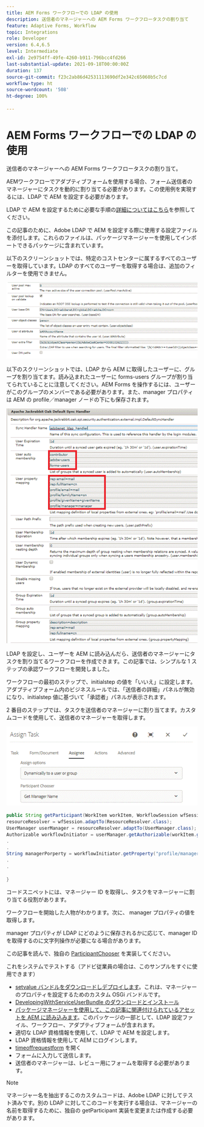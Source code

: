```yaml
---
title: AEM Forms ワークフローでの LDAP の使用
description: 送信者のマネージャーへの AEM Forms ワークフロータスクの割り当て
feature: Adaptive Forms, Workflow
topic: Integrations
role: Developer
version: 6.4,6.5
level: Intermediate
exl-id: 2e9754ff-49fe-4260-b911-796bcc4fd266
last-substantial-update: 2021-09-18T00:00:00Z
duration: 137
source-git-commit: f23c2ab86d42531113690df2e342c65060b5c7cd
workflow-type: ht
source-wordcount: '508'
ht-degree: 100%

---
```


# AEM Forms ワークフローでの LDAP の使用

送信者のマネージャーへの AEM Forms ワークフロータスクの割り当て。

AEMワークフローでアダプティブフォームを使用する場合、フォーム送信者のマネージャーにタスクを動的に割り当てる必要があります。この使用例を実現するには、LDAP で AEM を設定する必要があります。

LDAP で AEM を設定するために必要な手順の[詳細についてはこちら](https://helpx.adobe.com/ja/experience-manager/6-5/sites/administering/using/ldap-config.html)を参照してください。

この記事のために、Adobe LDAP で AEM を設定する際に使用する設定ファイルを添付します。これらのファイルは、パッケージマネージャーを使用してインポートできるパッケージに含まれています。

以下のスクリーンショットでは、特定のコストセンターに属するすべてのユーザーを取得しています。LDAP のすべてのユーザーを取得する場合は、追加のフィルターを使用できません。

![LDAP の設定](assets/costcenterldap.gif)

以下のスクリーンショットでは、LDAP から AEM に取得したユーザーに、グループを割り当てます。読み込まれたユーザーに forms-users グループが割り当てられていることに注意してください。AEM Forms を操作するには、ユーザーがこのグループのメンバーである必要があります。また、manager プロパティは AEM の profile／manager ノードの下にも保存されます。

![Synchandler](assets/synchandler.gif)

LDAP を設定し、ユーザーを AEM に読み込んだら、送信者のマネージャーにタスクを割り当てるワークフローを作成できます。この記事では、シンプルな 1 ステップの承認ワークフローを開発しました。

ワークフローの最初のステップで、initialstep の値を「いいえ」に設定します。アダプティブフォーム内のビジネスルールでは、「送信者の詳細」パネルが無効になり、initialstep 値に基づいて「承認者」パネルが表示されます。

2 番目のステップでは、タスクを送信者のマネージャーに割り当てます。カスタムコードを使用して、送信者のマネージャーを取得します。

![タスクの割り当て](assets/assigntask.gif)

```java
public String getParticipant(WorkItem workItem, WorkflowSession wfSession, MetaDataMap arg2) throws WorkflowException{
resourceResolver = wfSession.adaptTo(ResourceResolver.class);
UserManager userManager = resourceResolver.adaptTo(UserManager.class);
Authorizable workflowInitiator = userManager.getAuthorizable(workItem.getWorkflow().getInitiator());
.
.
String managerPorperty = workflowInitiator.getProperty("profile/manager")[0].getString();
.
.

}
```

コードスニペットには、マネージャー ID を取得し、タスクをマネージャーに割り当てる役割があります。

ワークフローを開始した人物がわかります。次に、 manager プロパティの値を取得します。

manager プロパティが LDAP にどのように保存されるかに応じて、manager ID を取得するのに文字列操作が必要になる場合があります。

この記事を読んで、独自の [ParticipantChooser](https://helpx.adobe.com/ja/experience-manager/using/dynamic-steps.html) を実装してください。

これをシステムでテストする（アドビ従業員の場合は、このサンプルをすぐに使用できます）

* [setvalue バンドルをダウンロードしデプロイします](/help/forms/assets/common-osgi-bundles/SetValueApp.core-1.0-SNAPSHOT.jar)。これは、マネージャーのプロパティを設定するためのカスタム OSGi バンドルです。
* [DevelopingWithServiceUserBundle のダウンロードとインストール](/help/forms/assets/common-osgi-bundles/DevelopingWithServiceUser.jar)
* [パッケージマネージャーを使用して、この記事に関連付けられているアセットを AEM に読み込みます](assets/aem-forms-ldap.zip)。このパッケージの一部として、LDAP 設定ファイル、ワークフロー、アダプティブフォームが含まれます。
* 適切な LDAP 資格情報を使用して、LDAP で AEM を設定します。
* LDAP 資格情報を使用して AEM にログインします。
* [timeoffrequestform](http://localhost:4502/content/dam/formsanddocuments/helpx/timeoffrequestform/jcr:content?wcmmode=disabled) を開く
* フォームに入力して送信します。
* 送信者のマネージャーは、レビュー用にフォームを取得する必要があります。

>[!NOTE]
>
>マネージャー名を抽出するこのカスタムコードは、Adobe LDAP に対してテスト済みです。別の LDAP に対してこのコードを実行する場合は、マネージャーの名前を取得するために、独自の getParticipant 実装を変更または作成する必要があります。
